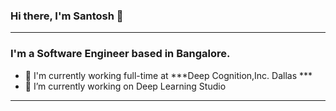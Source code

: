 ### Hi there, I'm Santosh 👋
---

<!--
**santoshray02/santoshray02** is a ✨ _special_ ✨ repository because its `README.md` (this file) appears on your GitHub profile.

Here are some ideas to get you started:
-->
### I'm a Software Engineer based in Bangalore.

  - 🏢 I'm currently working full-time at ***Deep Cognition,Inc. Dallas ***
  - 🔭 I’m currently working on Deep Learning Studio
---

<!-- - 🌱 I’m currently learning ...
- 👯 I’m looking to collaborate on ...
- 🤔 I’m looking for help with ...
- 💬 Ask me about ...
- 📫 How to reach me: ...
- 😄 Pronouns: ...
- ⚡ Fun fact: ...

-->
